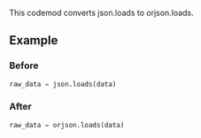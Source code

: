 This codemod converts json.loads to orjson.loads.

## Example

### Before

```python
raw_data = json.loads(data)
```

### After

```python
raw_data = orjson.loads(data)
```

